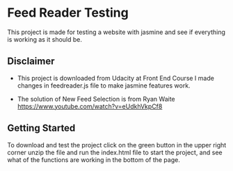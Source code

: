 # Feed Reader Testing

This project is made for testing a website with jasmine and see if everything is working as it should be.

## Disclaimer

* This project is downloaded from Udacity at Front End Course I made changes in feedreader.js file to make jasmine features work.

* The solution of New Feed Selection is from Ryan Waite https://www.youtube.com/watch?v=eUdkhVkpCf8

## Getting Started

To download and test the project click on the green button in the upper right corner unzip the file and run the index.html file to start the project, and see what of the functions are working in the bottom of the page.
